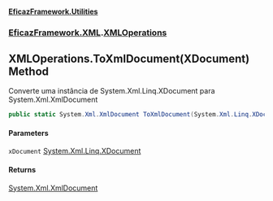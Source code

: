 #### [EficazFramework.Utilities](EficazFramework_Utilities.md 'EficazFramework.Utilities')
### [EficazFramework.XML](EficazFramework_Utilities.md#EficazFramework_XML 'EficazFramework.XML').[XMLOperations](XMLOperations.md 'EficazFramework.XML.XMLOperations')
## XMLOperations.ToXmlDocument(XDocument) Method
Converte uma instância de System.Xml.Linq.XDocument para System.Xml.XmlDocument  
```csharp
public static System.Xml.XmlDocument ToXmlDocument(System.Xml.Linq.XDocument xDocument);
```
#### Parameters
<a name='EficazFramework_XML_XMLOperations_ToXmlDocument(System_Xml_Linq_XDocument)_xDocument'></a>
`xDocument` [System.Xml.Linq.XDocument](https://docs.microsoft.com/en-us/dotnet/api/System.Xml.Linq.XDocument 'System.Xml.Linq.XDocument')  
  
#### Returns
[System.Xml.XmlDocument](https://docs.microsoft.com/en-us/dotnet/api/System.Xml.XmlDocument 'System.Xml.XmlDocument')  
